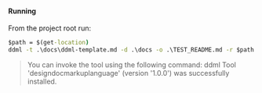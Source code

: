 #### Running

From the project root run:

```cmd
$path = $(get-location)
ddml -t .\docs\ddml-template.md -d .\docs -o .\TEST_README.md -r $path
```

> You can invoke the tool using the following command: ddml
> Tool 'designdocmarkuplanguage' (version '1.0.0') was successfully installed.
